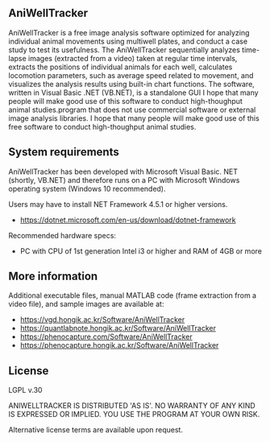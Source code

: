 
## AniWellTracker
AniWellTracker is a free image analysis software optimized for analyzing individual animal movements using multiwell plates, and conduct a case study to test its usefulness. The AniWellTracker sequentially analyzes time-lapse images (extracted from a video) taken at regular time intervals, extracts the positions of individual animals for each well, calculates locomotion parameters, such as average speed related to movement, and visualizes the analysis results using built-in chart functions. The software, written in Visual Basic .NET (VB.NET), is a standalone GUI I hope that many people will make good use of this software to conduct high-thoughput animal studies.program that does not use commercial software or external image analysis libraries. I hope that many people will make good use of this free software to conduct high-thoughput animal studies.



## System requirements

AniWellTracker has been developed with Microsoft Visual Basic. NET (shortly, VB.NET) and therefore runs on a PC with Microsoft Windows operating system (Windows 10 recommended).

Users may have to install NET Framework 4.5.1 or higher versions.
- https://dotnet.microsoft.com/en-us/download/dotnet-framework 

Recommended hardware specs:
- PC with CPU of 1st generation Intel i3 or higher and RAM of 4GB or more


## More information
Additional executable files, manual MATLAB code (frame extraction from a video file), and sample images are available at:
- https://vgd.hongik.ac.kr/Software/AniWellTracker
- https://quantlabnote.hongik.ac.kr/Software/AniWellTracker
- https://phenocapture.com/Software/AniWellTracker
- https://phenocapture.hongik.ac.kr/Software/AniWellTracker


## License

LGPL v.30

ANIWELLTRACKER IS DISTRIBUTED 'AS IS'. NO WARRANTY OF ANY KIND IS EXPRESSED  OR IMPLIED. YOU USE THE PROGRAM AT YOUR OWN RISK.

Alternative license terms are available upon request.

